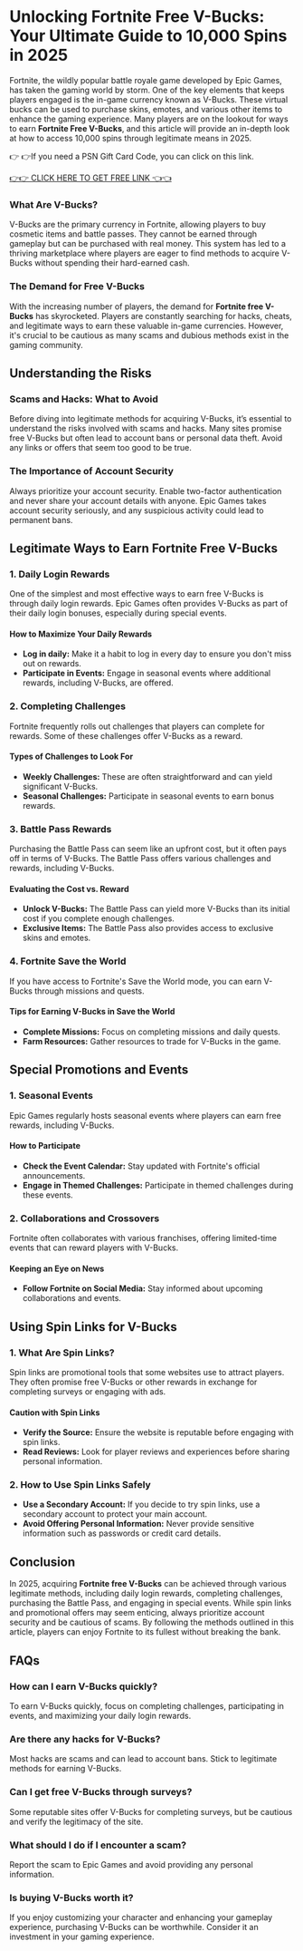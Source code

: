 # Unlocking Fortnite Free V-Bucks: Your Ultimate Guide to 10,000 Spins in 2025

Fortnite, the wildly popular battle royale game developed by Epic Games, has taken the gaming world by storm. One of the key elements that keeps players engaged is the in-game currency known as V-Bucks. These virtual bucks can be used to purchase skins, emotes, and various other items to enhance the gaming experience. Many players are on the lookout for ways to earn **Fortnite Free V-Bucks**, and this article will provide an in-depth look at how to access 10,000 spins through legitimate means in 2025.

👉 👉If you need a PSN Gift Card Code, you can click on this link.

[👉👉 CLICK HERE TO GET FREE LINK 👈👈](https://ebdsolutionx.com/alloffer/)

### What Are V-Bucks?

V-Bucks are the primary currency in Fortnite, allowing players to buy cosmetic items and battle passes. They cannot be earned through gameplay but can be purchased with real money. This system has led to a thriving marketplace where players are eager to find methods to acquire V-Bucks without spending their hard-earned cash.

### The Demand for Free V-Bucks

With the increasing number of players, the demand for **Fortnite free V-Bucks** has skyrocketed. Players are constantly searching for hacks, cheats, and legitimate ways to earn these valuable in-game currencies. However, it's crucial to be cautious as many scams and dubious methods exist in the gaming community.

## Understanding the Risks

### Scams and Hacks: What to Avoid

Before diving into legitimate methods for acquiring V-Bucks, it’s essential to understand the risks involved with scams and hacks. Many sites promise free V-Bucks but often lead to account bans or personal data theft. Avoid any links or offers that seem too good to be true.

### The Importance of Account Security

Always prioritize your account security. Enable two-factor authentication and never share your account details with anyone. Epic Games takes account security seriously, and any suspicious activity could lead to permanent bans.

## Legitimate Ways to Earn Fortnite Free V-Bucks

### 1. Daily Login Rewards

One of the simplest and most effective ways to earn free V-Bucks is through daily login rewards. Epic Games often provides V-Bucks as part of their daily login bonuses, especially during special events.

#### How to Maximize Your Daily Rewards

- **Log in daily:** Make it a habit to log in every day to ensure you don't miss out on rewards.
- **Participate in Events:** Engage in seasonal events where additional rewards, including V-Bucks, are offered.

### 2. Completing Challenges

Fortnite frequently rolls out challenges that players can complete for rewards. Some of these challenges offer V-Bucks as a reward.

#### Types of Challenges to Look For

- **Weekly Challenges:** These are often straightforward and can yield significant V-Bucks.
- **Seasonal Challenges:** Participate in seasonal events to earn bonus rewards.

### 3. Battle Pass Rewards

Purchasing the Battle Pass can seem like an upfront cost, but it often pays off in terms of V-Bucks. The Battle Pass offers various challenges and rewards, including V-Bucks.

#### Evaluating the Cost vs. Reward

- **Unlock V-Bucks:** The Battle Pass can yield more V-Bucks than its initial cost if you complete enough challenges.
- **Exclusive Items:** The Battle Pass also provides access to exclusive skins and emotes.

### 4. Fortnite Save the World

If you have access to Fortnite's Save the World mode, you can earn V-Bucks through missions and quests.

#### Tips for Earning V-Bucks in Save the World

- **Complete Missions:** Focus on completing missions and daily quests.
- **Farm Resources:** Gather resources to trade for V-Bucks in the game.

## Special Promotions and Events

### 1. Seasonal Events

Epic Games regularly hosts seasonal events where players can earn free rewards, including V-Bucks.

#### How to Participate

- **Check the Event Calendar:** Stay updated with Fortnite's official announcements.
- **Engage in Themed Challenges:** Participate in themed challenges during these events.

### 2. Collaborations and Crossovers

Fortnite often collaborates with various franchises, offering limited-time events that can reward players with V-Bucks.

#### Keeping an Eye on News

- **Follow Fortnite on Social Media:** Stay informed about upcoming collaborations and events.

## Using Spin Links for V-Bucks

### 1. What Are Spin Links?

Spin links are promotional tools that some websites use to attract players. They often promise free V-Bucks or other rewards in exchange for completing surveys or engaging with ads.

#### Caution with Spin Links

- **Verify the Source:** Ensure the website is reputable before engaging with spin links.
- **Read Reviews:** Look for player reviews and experiences before sharing personal information.

### 2. How to Use Spin Links Safely

- **Use a Secondary Account:** If you decide to try spin links, use a secondary account to protect your main account.
- **Avoid Offering Personal Information:** Never provide sensitive information such as passwords or credit card details.

## Conclusion

In 2025, acquiring **Fortnite free V-Bucks** can be achieved through various legitimate methods, including daily login rewards, completing challenges, purchasing the Battle Pass, and engaging in special events. While spin links and promotional offers may seem enticing, always prioritize account security and be cautious of scams. By following the methods outlined in this article, players can enjoy Fortnite to its fullest without breaking the bank.

## FAQs

### How can I earn V-Bucks quickly?

To earn V-Bucks quickly, focus on completing challenges, participating in events, and maximizing your daily login rewards.

### Are there any hacks for V-Bucks?

Most hacks are scams and can lead to account bans. Stick to legitimate methods for earning V-Bucks.

### Can I get free V-Bucks through surveys?

Some reputable sites offer V-Bucks for completing surveys, but be cautious and verify the legitimacy of the site.

### What should I do if I encounter a scam?

Report the scam to Epic Games and avoid providing any personal information.

### Is buying V-Bucks worth it?

If you enjoy customizing your character and enhancing your gameplay experience, purchasing V-Bucks can be worthwhile. Consider it an investment in your gaming experience.
